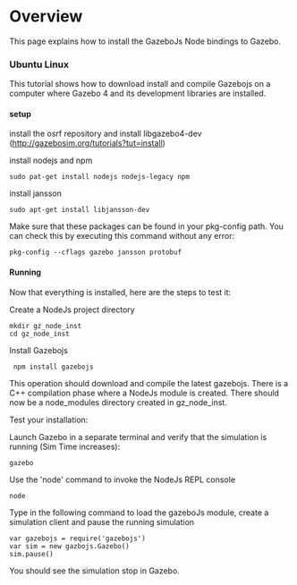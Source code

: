 # Overview

This page explains how to install the GazeboJs Node bindings to Gazebo.



### Ubuntu Linux

This tutorial shows how to download install and compile Gazebojs on a computer where Gazebo 4 and its  development libraries are installed.

#### setup

install the osrf repository and install libgazebo4-dev (http://gazebosim.org/tutorials?tut=install)

install nodejs and npm 

    sudo pat-get install nodejs nodejs-legacy npm

install jansson 

    sudo apt-get install libjansson-dev

Make sure that these packages can be found in your pkg-config path. You can check this by executing this command without any error:

    pkg-config --cflags gazebo jansson protobuf


#### Running

Now that everything is installed, here are the steps to test it:


Create a NodeJs project directory
 
    mkdir gz_node_inst
    cd gz_node_inst


Install Gazebojs

     npm install gazebojs

This operation should download and compile the latest gazebojs. There is a C++ compilation phase where a NodeJs module is created. There should now be a node_modules directory created in gz_node_inst.



Test your installation:

Launch Gazebo in a separate terminal and verify that the simulation is running (Sim Time increases):

    gazebo


Use the 'node' command to invoke the NodeJs REPL console

    node

Type in the following command to load the gazeboJs module, create a simulation client and pause the running simulation

    var gazebojs = require('gazebojs')
    var sim = new gazbojs.Gazebo()
    sim.pause()

You should see the simulation stop in Gazebo.

